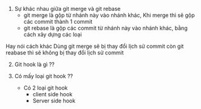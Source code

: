 1. Sự khác nhau giữa git merge và git rebase
    - git merge là gộp từ nhánh này vào nhánh khác, Khi merge thì sẽ gộp các commit thành 1 commit
    - git rebase là gộp các commit từ nhánh này vào nhánh khác, bằng cách xây dựng các loại 
   
Hay nói cách khác
   Dùng git merge sẽ bị thay đổi lịch sử commit còn git reabase thì sẽ không bị thay đổi lịch sử commit 
    
2. Git hook là gì ??

3. Có mấy loại git hook ??
    - Có 2 loại git hook
        + client side hook
        + Server side hook